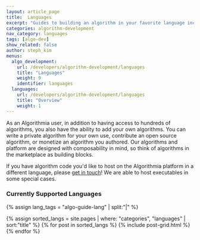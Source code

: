 ```yaml
---
layout: article_page
title:  Languages
excerpt: "Guides to building an algorithm in your favorite language including: Python, R, Scala, Rust, Java, Ruby and JavaScript."
categories: algorithm-development
nav_category: languages
tags: [algo-dev]
show_related: false
author: steph_kim
menus:
  algo_development:
    url: /developers/algorithm-development/languages
    title: "Languages"
    weight: 9
    identifier: languages
  languages:
    url: /developers/algorithm-development/languages
    title: "Overview"
    weight: 1
---
```


As an Algorithmia user, in addition to having access to hundreds of algorithms, you also have the ability to add your own algorithms. You can write a private algorithm for your own use, contribute an open source algorithm, or monetize an algorithm you authored. Our algorithms and platform are designed with composability in mind, so think of algorithms in the marketplace as building blocks.

If you have algorithm code you'd like to host on the Algorithmia platform in a different language, please <a href="mailto:support@algorithmia.com">get in touch</a>! We are able to host executables in some special cases.

### Currently Supported Languages

{% assign lang_tags = "algo-guide-lang" | split:"|" %}
<div>
  <div class="syn-row">
    {% assign sorted_langs = site.pages | where: "categories", "languages" | sort:"title" %}
    {% for post in sorted_langs %}
      {% include post-grid.html %}
    {% endfor %}
  </div>
</div>
